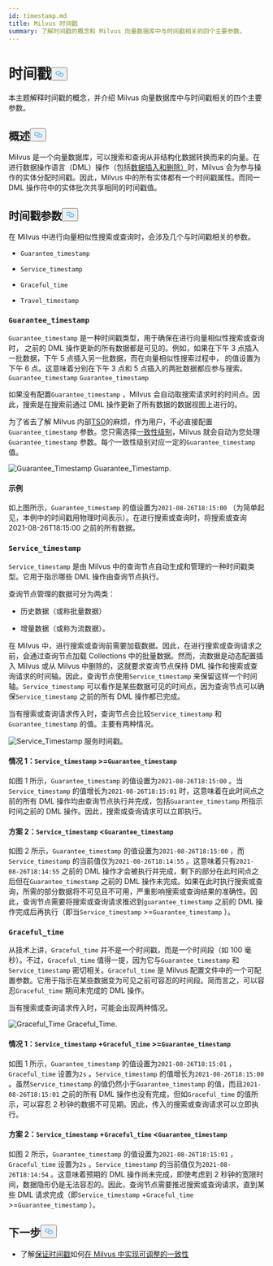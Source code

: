 ```yaml
---
id: timestamp.md
title: Milvus 时间戳
summary: 了解时间戳的概念和 Milvus 向量数据库中与时间戳相关的四个主要参数。
---
```

<h1 id="Timestamp" class="common-anchor-header">时间戳<button data-href="#Timestamp" class="anchor-icon" translate="no">
      <svg translate="no"
        aria-hidden="true"
        focusable="false"
        height="20"
        version="1.1"
        viewBox="0 0 16 16"
        width="16"
      >
        <path
          fill="#0092E4"
          fill-rule="evenodd"
          d="M4 9h1v1H4c-1.5 0-3-1.69-3-3.5S2.55 3 4 3h4c1.45 0 3 1.69 3 3.5 0 1.41-.91 2.72-2 3.25V8.59c.58-.45 1-1.27 1-2.09C10 5.22 8.98 4 8 4H4c-.98 0-2 1.22-2 2.5S3 9 4 9zm9-3h-1v1h1c1 0 2 1.22 2 2.5S13.98 12 13 12H9c-.98 0-2-1.22-2-2.5 0-.83.42-1.64 1-2.09V6.25c-1.09.53-2 1.84-2 3.25C6 11.31 7.55 13 9 13h4c1.45 0 3-1.69 3-3.5S14.5 6 13 6z"
        ></path>
      </svg>
    </button></h1><p>本主题解释时间戳的概念，并介绍 Milvus 向量数据库中与时间戳相关的四个主要参数。</p>
<h2 id="Overview" class="common-anchor-header">概述<button data-href="#Overview" class="anchor-icon" translate="no">
      <svg translate="no"
        aria-hidden="true"
        focusable="false"
        height="20"
        version="1.1"
        viewBox="0 0 16 16"
        width="16"
      >
        <path
          fill="#0092E4"
          fill-rule="evenodd"
          d="M4 9h1v1H4c-1.5 0-3-1.69-3-3.5S2.55 3 4 3h4c1.45 0 3 1.69 3 3.5 0 1.41-.91 2.72-2 3.25V8.59c.58-.45 1-1.27 1-2.09C10 5.22 8.98 4 8 4H4c-.98 0-2 1.22-2 2.5S3 9 4 9zm9-3h-1v1h1c1 0 2 1.22 2 2.5S13.98 12 13 12H9c-.98 0-2-1.22-2-2.5 0-.83.42-1.64 1-2.09V6.25c-1.09.53-2 1.84-2 3.25C6 11.31 7.55 13 9 13h4c1.45 0 3-1.69 3-3.5S14.5 6 13 6z"
        ></path>
      </svg>
    </button></h2><p>Milvus 是一个向量数据库，可以搜索和查询从非结构化数据转换而来的向量。在进行数据操作语言（DML）操作（包括<a href="https://milvus.io/docs/v2.1.x/data_processing.md">数据插入和删除）</a>时，Milvus 会为参与操作的实体分配时间戳。因此，Milvus 中的所有实体都有一个时间戳属性。而同一 DML 操作符中的实体批次共享相同的时间戳值。</p>
<h2 id="Timestamp-parameters" class="common-anchor-header">时间戳参数<button data-href="#Timestamp-parameters" class="anchor-icon" translate="no">
      <svg translate="no"
        aria-hidden="true"
        focusable="false"
        height="20"
        version="1.1"
        viewBox="0 0 16 16"
        width="16"
      >
        <path
          fill="#0092E4"
          fill-rule="evenodd"
          d="M4 9h1v1H4c-1.5 0-3-1.69-3-3.5S2.55 3 4 3h4c1.45 0 3 1.69 3 3.5 0 1.41-.91 2.72-2 3.25V8.59c.58-.45 1-1.27 1-2.09C10 5.22 8.98 4 8 4H4c-.98 0-2 1.22-2 2.5S3 9 4 9zm9-3h-1v1h1c1 0 2 1.22 2 2.5S13.98 12 13 12H9c-.98 0-2-1.22-2-2.5 0-.83.42-1.64 1-2.09V6.25c-1.09.53-2 1.84-2 3.25C6 11.31 7.55 13 9 13h4c1.45 0 3-1.69 3-3.5S14.5 6 13 6z"
        ></path>
      </svg>
    </button></h2><p>在 Milvus 中进行向量相似性搜索或查询时，会涉及几个与时间戳相关的参数。</p>
<ul>
<li><p><code translate="no">Guarantee_timestamp</code></p></li>
<li><p><code translate="no">Service_timestamp</code></p></li>
<li><p><code translate="no">Graceful_time</code></p></li>
<li><p><code translate="no">Travel_timestamp</code></p></li>
</ul>
<h3 id="Guaranteetimestamp" class="common-anchor-header"><code translate="no">Guarantee_timestamp</code></h3><p><code translate="no">Guarantee_timestamp</code> 是一种时间戳类型，用于确保在进行向量相似性搜索或查询时， 之前的 DML 操作更新的所有数据都是可见的。例如，如果在下午 3 点插入一批数据，下午 5 点插入另一批数据，而在向量相似性搜索过程中， 的值设置为下午 6 点。这意味着分别在下午 3 点和 5 点插入的两批数据都应参与搜索。<code translate="no">Guarantee_timestamp</code> <code translate="no">Guarantee_timestamp</code> </p>
<p>如果没有配置<code translate="no">Guarantee_timestamp</code> ，Milvus 会自动取搜索请求时的时间点。因此，搜索是在搜索前通过 DML 操作更新了所有数据的数据视图上进行的。</p>
<p>为了省去了解 Milvus 内部<a href="https://github.com/milvus-io/milvus/blob/master/docs/design_docs/20211214-milvus_hybrid_ts.md">TSO</a>的麻烦，作为用户，不必直接配置<code translate="no">Guarantee_timestamp</code> 参数。您只需选择<a href="https://milvus.io/docs/v2.1.x/consistency.md">一致性级别</a>，Milvus 就会自动为您处理<code translate="no">Guarantee_timestamp</code> 参数。每个一致性级别对应一定的<code translate="no">Guarantee_timestamp</code> 值。</p>
<p>
  
   <span class="img-wrapper"> <img translate="no" src="/docs/v2.6.x/assets/Guarantee_Timestamp.png" alt="Guarantee_Timestamp" class="doc-image" id="guarantee_timestamp" />
   </span> <span class="img-wrapper"> <span>Guarantee_Timestamp</span>. </span></p>
<h4 id="Example" class="common-anchor-header">示例</h4><p>如上图所示，<code translate="no">Guarantee_timestamp</code> 的值设置为<code translate="no">2021-08-26T18:15:00</code> （为简单起见，本例中的时间戳用物理时间表示）。在进行搜索或查询时，将搜索或查询 2021-08-26T18:15:00 之前的所有数据。</p>
<h3 id="Servicetimestamp" class="common-anchor-header"><code translate="no">Service_timestamp</code></h3><p><code translate="no">Service_timestamp</code> 是由 Milvus 中的查询节点自动生成和管理的一种时间戳类型。它用于指示哪些 DML 操作由查询节点执行。</p>
<p>查询节点管理的数据可分为两类：</p>
<ul>
<li><p>历史数据（或称批量数据）</p></li>
<li><p>增量数据（或称为流数据）。</p></li>
</ul>
<p>在 Milvus 中，进行搜索或查询前需要加载数据。因此，在进行搜索或查询请求之前，会通过查询节点加载 Collections 中的批量数据。然而，流数据是动态配置插入 Milvus 或从 Milvus 中删除的，这就要求查询节点保持 DML 操作和搜索或查询请求的时间轴。因此，查询节点使用<code translate="no">Service_timestamp</code> 来保留这样一个时间轴。<code translate="no">Service_timestamp</code> 可以看作是某些数据可见的时间点，因为查询节点可以确保<code translate="no">Service_timestamp</code> 之前的所有 DML 操作都已完成。</p>
<p>当有搜索或查询请求传入时，查询节点会比较<code translate="no">Service_timestamp</code> 和<code translate="no">Guarantee_timestamp</code> 的值。主要有两种情况。</p>
<p>
  
   <span class="img-wrapper"> <img translate="no" src="/docs/v2.6.x/assets/Service_Timestamp.png" alt="Service_Timestamp" class="doc-image" id="service_timestamp" />
   </span> <span class="img-wrapper"> <span>服务时间戳</span>。 </span></p>
<h4 id="Scenario-1-Servicetimestamp--Guaranteetimestamp" class="common-anchor-header">情况 1：<code translate="no">Service_timestamp</code> &gt;=<code translate="no">Guarantee_timestamp</code></h4><p>如图 1 所示，<code translate="no">Guarantee_timestamp</code> 的值设置为<code translate="no">2021-08-26T18:15:00</code> 。当<code translate="no">Service_timestamp</code> 的值增长为<code translate="no">2021-08-26T18:15:01</code> 时，这意味着在此时间点之前的所有 DML 操作均由查询节点执行并完成，包括<code translate="no">Guarantee_timestamp</code> 所指示时间之前的 DML 操作。因此，搜索或查询请求可以立即执行。</p>
<h4 id="Scenario-2-Servicetimestamp--Guaranteetimestamp" class="common-anchor-header">方案 2：<code translate="no">Service_timestamp</code> &lt;<code translate="no">Guarantee_timestamp</code></h4><p>如图 2 所示，<code translate="no">Guarantee_timestamp</code> 的值设置为<code translate="no">2021-08-26T18:15:00</code> ，而<code translate="no">Service_timestamp</code> 的当前值仅为<code translate="no">2021-08-26T18:14:55</code> 。这意味着只有<code translate="no">2021-08-26T18:14:55</code> 之前的 DML 操作才会被执行并完成，剩下的部分在此时间点之后但在<code translate="no">Guarantee_timestamp</code> 之前的 DML 操作未完成。如果在此时执行搜索或查询，所需的部分数据将不可见且不可用，严重影响搜索或查询结果的准确性。因此，查询节点需要将搜索或查询请求推迟到<code translate="no">guarantee_timestamp</code> 之前的 DML 操作完成后再执行（即当<code translate="no">Service_timestamp</code> &gt;=<code translate="no">Guarantee_timestamp</code> ）。</p>
<h3 id="Gracefultime" class="common-anchor-header"><code translate="no">Graceful_time</code></h3><p>从技术上讲，<code translate="no">Graceful_time</code> 并不是一个时间戳，而是一个时间段（如 100 毫秒）。不过，<code translate="no">Graceful_time</code> 值得一提，因为它与<code translate="no">Guarantee_timestamp</code> 和<code translate="no">Service_timestamp</code> 密切相关。<code translate="no">Graceful_time</code> 是 Milvus 配置文件中的一个可配置参数。它用于指示在某些数据变为可见之前可容忍的时间段。简而言之，可以容忍<code translate="no">Graceful_time</code> 期间未完成的 DML 操作。</p>
<p>当有搜索或查询请求传入时，可能会出现两种情况。</p>
<p>
  
   <span class="img-wrapper"> <img translate="no" src="/docs/v2.6.x/assets/Graceful_Time.png" alt="Graceful_Time" class="doc-image" id="graceful_time" />
   </span> <span class="img-wrapper"> <span>Graceful_Time</span>. </span></p>
<h4 id="Scenario-1-Servicetimestamp--+--Gracefultime--Guaranteetimestamp" class="common-anchor-header">情况 1：<code translate="no">Service_timestamp</code> +<code translate="no">Graceful_time</code> &gt;=<code translate="no">Guarantee_timestamp</code></h4><p>如图 1 所示，<code translate="no">Guarantee_timestamp</code> 的值设置为<code translate="no">2021-08-26T18:15:01</code> ，<code translate="no">Graceful_time</code> 设置为<code translate="no">2s</code> 。<code translate="no">Service_timestamp</code> 的值增长为<code translate="no">2021-08-26T18:15:00</code> 。虽然<code translate="no">Service_timestamp</code> 的值仍然小于<code translate="no">Guarantee_timestamp</code> 的值，而且<code translate="no">2021-08-26T18:15:01</code> 之前的所有 DML 操作也没有完成，但如<code translate="no">Graceful_time</code> 的值所示，可以容忍 2 秒钟的数据不可见期。因此，传入的搜索或查询请求可以立即执行。</p>
<h4 id="Scenario-2-Servicetimestamp--+--Gracefultime--Guaranteetimestamp" class="common-anchor-header">方案 2：<code translate="no">Service_timestamp</code> +<code translate="no">Graceful_time</code> &lt;<code translate="no">Guarantee_timestamp</code></h4><p>如图 2 所示，<code translate="no">Guarantee_timestamp</code> 的值设置为<code translate="no">2021-08-26T18:15:01</code> ，<code translate="no">Graceful_time</code> 设置为<code translate="no">2s</code> 。<code translate="no">Service_timestamp</code> 的当前值仅为<code translate="no">2021-08-26T18:14:54</code> 。这意味着预期的 DML 操作尚未完成，即使考虑到 2 秒钟的宽限时间，数据隐形仍是无法容忍的。因此，查询节点需要推迟搜索或查询请求，直到某些 DML 请求完成（即<code translate="no">Service_timestamp</code> +<code translate="no">Graceful_time</code> &gt;=<code translate="no">Guarantee_timestamp</code> ）。</p>
<h2 id="Whats-next" class="common-anchor-header">下一步<button data-href="#Whats-next" class="anchor-icon" translate="no">
      <svg translate="no"
        aria-hidden="true"
        focusable="false"
        height="20"
        version="1.1"
        viewBox="0 0 16 16"
        width="16"
      >
        <path
          fill="#0092E4"
          fill-rule="evenodd"
          d="M4 9h1v1H4c-1.5 0-3-1.69-3-3.5S2.55 3 4 3h4c1.45 0 3 1.69 3 3.5 0 1.41-.91 2.72-2 3.25V8.59c.58-.45 1-1.27 1-2.09C10 5.22 8.98 4 8 4H4c-.98 0-2 1.22-2 2.5S3 9 4 9zm9-3h-1v1h1c1 0 2 1.22 2 2.5S13.98 12 13 12H9c-.98 0-2-1.22-2-2.5 0-.83.42-1.64 1-2.09V6.25c-1.09.53-2 1.84-2 3.25C6 11.31 7.55 13 9 13h4c1.45 0 3-1.69 3-3.5S14.5 6 13 6z"
        ></path>
      </svg>
    </button></h2><ul>
<li>了解<a href="/docs/zh/consistency.md">保证时间戳</a>如何<a href="/docs/zh/consistency.md">在 Milvus 中实现可调整的一致性</a></li>
</ul>
